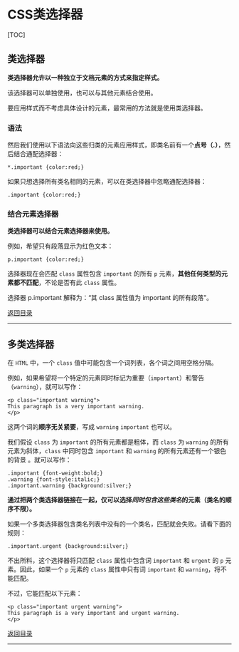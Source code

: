 # CSS类选择器

[TOC]

## 类选择器

**类选择器允许以一种独立于文档元素的方式来指定样式。**

该选择器可以单独使用，也可以与其他元素结合使用。

要应用样式而不考虑具体设计的元素，最常用的方法就是使用类选择器。

### 语法

然后我们使用以下语法向这些归类的元素应用样式，即类名前有一个**点号（.）**，然后结合通配选择器：

```
*.important {color:red;}
```

如果只想选择所有类名相同的元素，可以在类选择器中忽略通配选择器：

```
.important {color:red;}
```



### 结合元素选择器

**类选择器可以结合元素选择器来使用。**

例如，希望只有段落显示为红色文本：

```
p.important {color:red;}
```

选择器现在会匹配 `class` 属性包含 `important` 的所有 `p` 元素，**其他任何类型的元素都不匹配**，不论是否有此 `class` 属性。

选择器 p.important 解释为：“其 class 属性值为 important 的所有段落”。



[返回目录](#CSS类选择器)

------



## 多类选择器

在 `HTML` 中，一个 `class` 值中可能包含一个词列表，各个词之间用空格分隔。

例如，如果希望将一个特定的元素同时标记为重要（`important`）和警告（`warning`），就可以写作：

```
<p class="important warning">
This paragraph is a very important warning.
</p>
```

这两个词的**顺序无关紧要**，写成 `warning` `important` 也可以。

我们假设 `class` 为 `important` 的所有元素都是粗体，而 `class` 为 `warning` 的所有元素为斜体，`class` 中同时包含 `important` 和 `warning` 的所有元素还有一个银色的背景 。就可以写作：

```
.important {font-weight:bold;}
.warning {font-style:italic;}
.important.warning {background:silver;}
```

**通过把两个类选择器链接在一起，仅可以选择*同时包含这些类名*的元素（类名的顺序不限）。**

如果一个多类选择器包含类名列表中没有的一个类名，匹配就会失败。请看下面的规则：

```
.important.urgent {background:silver;}
```

不出所料，这个选择器将只匹配 `class` 属性中包含词 `important` 和 `urgent` 的 `p` 元素。因此，如果一个 `p` 元素的 `class` 属性中只有词 `important` 和 `warning`，将不能匹配。

不过，它能匹配以下元素：

```
<p class="important urgent warning">
This paragraph is a very important and urgent warning.
</p>
```



[返回目录](#CSS类选择器)

------

